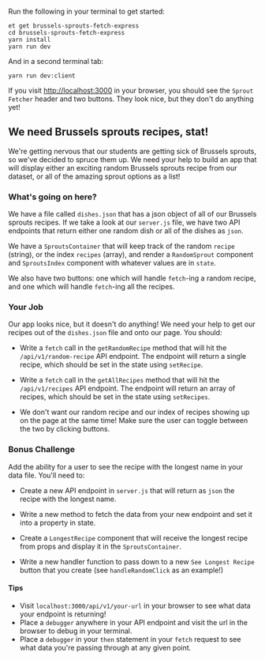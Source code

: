 Run the following in your terminal to get started:

```no-highlight
et get brussels-sprouts-fetch-express
cd brussels-sprouts-fetch-express
yarn install
yarn run dev
```

And in a second terminal tab:
```no-highlight
yarn run dev:client
```

If you visit <http://localhost:3000> in your browser, you should see the `Sprout Fetcher` header and two buttons. They look nice, but they don't do anything yet!

## We need Brussels sprouts recipes, stat!

We're getting nervous that our students are getting sick of Brussels sprouts, so we've decided to spruce them up. We need your help to build an app that will display either an exciting random Brussels sprouts recipe from our dataset, or all of the amazing sprout options as a list!

### What's going on here?
We have a file called `dishes.json` that has a json object of all of our Brussels sprouts recipes. If we take a look at our `server.js` file, we have two API endpoints that return either one random dish or all of the dishes as `json`.

We have a `SproutsContainer` that will keep track of the random `recipe` (string), or the index `recipes` (array), and render a `RandomSprout` component and `SproutsIndex` component with whatever values are in `state`.

We also have two buttons: one which will handle `fetch`-ing a random recipe, and one which will handle `fetch`-ing all the recipes.

### Your Job
Our app looks nice, but it doesn't do anything! We need your help to get our recipes out of the `dishes.json` file and onto our page. You should:

* Write a `fetch` call in the `getRandomRecipe` method that will hit the `/api/v1/random-recipe` API endpoint. The endpoint will return a single recipe, which should be set in the state using `setRecipe`.

* Write a `fetch` call in the `getAllRecipes` method that will hit the `/api/v1/recipes` API endpoint. The endpoint will return an array of recipes, which should be set in the state using `setRecipes`.

* We don't want our random recipe and our index of recipes showing up on the page at the same time! Make sure the user can toggle between the two by clicking buttons.

### Bonus Challenge
Add the ability for a user to see the recipe with the longest name in your data file. You'll need to:

* Create a new API endpoint in `server.js` that will return as `json` the recipe with the longest name.

* Write a new method to fetch the data from your new endpoint and set it into a property in state.

* Create a `LongestRecipe` component that will receive the longest recipe from props and display it in the `SproutsContainer`.

* Write a new handler function to pass down to a new `See Longest Recipe` button that you create (see `handleRandomClick` as an example!)

#### Tips
* Visit `localhost:3000/api/v1/your-url` in your browser to see what data your endpoint is returning!
* Place a `debugger` anywhere in your API endpoint and visit the url in the browser to debug in your terminal.
* Place a `debugger` in your `then` statement in your `fetch` request to see what data you're passing through at any given point.
